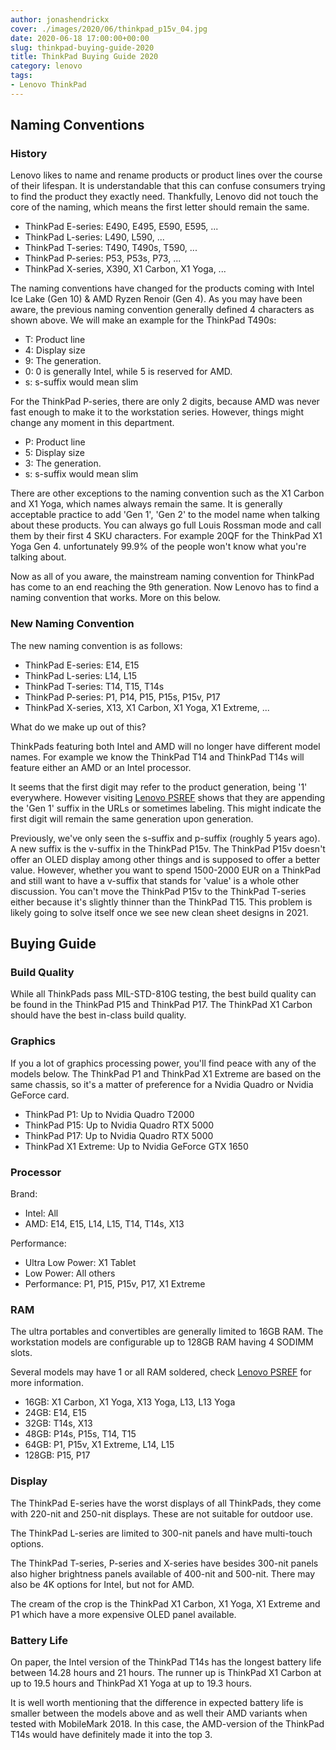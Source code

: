 ```yaml
---
author: jonashendrickx
cover: ./images/2020/06/thinkpad_p15v_04.jpg
date: 2020-06-18 17:00:00+00:00
slug: thinkpad-buying-guide-2020
title: ThinkPad Buying Guide 2020
category: lenovo
tags:
- Lenovo ThinkPad
---
```

## Naming Conventions

### History

Lenovo likes to name and rename products or product lines over the course of their lifespan. It is understandable that this can confuse consumers trying to find the product they exactly need. Thankfully, Lenovo did not touch the core of the naming, which means the first letter should remain the same.

* ThinkPad E-series: E490, E495, E590, E595, ...
* ThinkPad L-series: L490, L590, ...
* ThinkPad T-series: T490, T490s, T590, ...
* ThinkPad P-series: P53, P53s, P73, ...
* ThinkPad X-series, X390, X1 Carbon, X1 Yoga, ...

The naming conventions have changed for the products coming with Intel Ice Lake  (Gen 10) & AMD Ryzen Renoir (Gen 4). As you may have been aware, the previous naming convention generally defined 4 characters as shown above. We will make an example for the ThinkPad T490s:

* T: Product line
* 4: Display size
* 9: The generation.
* 0: 0 is generally Intel, while 5 is reserved for AMD.
* s: s-suffix would mean slim

For the ThinkPad P-series, there are only 2 digits, because AMD was never fast enough to make it to the workstation series. However, things might change any moment in this department.

* P: Product line
* 5: Display size
* 3: The generation.
* s: s-suffix would mean slim

There are other exceptions to the naming convention such as the X1 Carbon and X1 Yoga, which names always remain the same. It is generally acceptable practice to add 'Gen 1', 'Gen 2' to the model name when talking about these products. You can always go full Louis Rossman mode and call them by their first 4 SKU characters. For example 20QF for the ThinkPad X1 Yoga Gen 4. unfortunately 99.9% of the people won't know what you're talking about.

Now as all of you aware, the mainstream naming convention for ThinkPad has come to an end reaching the 9th generation. Now Lenovo has to find a naming convention that works. More on this below.

### New Naming Convention

The new naming convention is as follows:

* ThinkPad E-series: E14, E15
* ThinkPad L-series: L14, L15
* ThinkPad T-series: T14, T15, T14s
* ThinkPad P-series: P1, P14, P15, P15s, P15v, P17
* ThinkPad X-series, X13, X1 Carbon, X1 Yoga, X1 Extreme, ...

What do we make up out of this?

ThinkPads featuring both Intel and AMD will no longer have different model names. For example we know the ThinkPad T14 and ThinkPad T14s will feature either an AMD or an Intel processor.

It seems that the first digit may refer to the product generation, being '1' everywhere. However visiting [Lenovo PSREF](https://psref.lenovo.com) shows that they are appending the 'Gen 1' suffix in the URLs or sometimes labeling. This might indicate the first digit will remain the same generation upon generation.

Previously, we've only seen the s-suffix and p-suffix (roughly 5 years ago). A new suffix is the v-suffix in the ThinkPad P15v. The ThinkPad P15v doesn't offer an OLED display among other things and is supposed to offer a better value. However, whether you want to spend 1500-2000 EUR on a ThinkPad and still want to have a v-suffix that stands for 'value' is a whole other discussion. You can't move the ThinkPad P15v to the ThinkPad T-series either because it's slightly thinner than the ThinkPad T15. This problem is likely going to solve itself once we see new clean sheet designs in 2021.

## Buying Guide

### Build Quality

While all ThinkPads pass MIL-STD-810G testing, the best build quality can be found in the ThinkPad P15 and ThinkPad P17. The ThinkPad X1 Carbon should have the best in-class build quality.

### Graphics

If you a lot of graphics processing power, you'll find peace with any of the models below. The ThinkPad P1 and ThinkPad X1 Extreme are based on the same chassis, so it's a matter of preference for a Nvidia Quadro or Nvidia GeForce card.

* ThinkPad P1: Up to Nvidia Quadro T2000
* ThinkPad P15: Up to Nvidia Quadro RTX 5000
* ThinkPad P17: Up to Nvidia Quadro RTX 5000
* ThinkPad X1 Extreme: Up to Nvidia GeForce GTX 1650

### Processor

Brand:
* Intel: All
* AMD: E14, E15, L14, L15, T14, T14s, X13

Performance:
* Ultra Low Power: X1 Tablet
* Low Power: All others
* Performance: P1, P15, P15v, P17, X1 Extreme

### RAM

The ultra portables and convertibles are generally limited to 16GB RAM. The workstation models are configurable up to 128GB RAM having 4 SODIMM slots.

Several models may have 1 or all RAM soldered, check [Lenovo PSREF](https://psref.lenovo.com) for more information.

* 16GB: X1 Carbon, X1 Yoga, X13 Yoga, L13, L13 Yoga
* 24GB: E14, E15
* 32GB: T14s, X13
* 48GB: P14s, P15s, T14, T15
* 64GB: P1, P15v, X1 Extreme, L14, L15
* 128GB: P15, P17

### Display

The ThinkPad E-series have the worst displays of all ThinkPads, they come with 220-nit and 250-nit displays. These are not suitable for outdoor use.

The ThinkPad L-series are limited to 300-nit panels and have multi-touch options.

The ThinkPad T-series, P-series and X-series have besides 300-nit panels also higher brightness panels available of 400-nit and 500-nit. There may also be 4K options for Intel, but not for AMD.

The cream of the crop is the ThinkPad X1 Carbon, X1 Yoga, X1 Extreme and P1 which have a more expensive OLED panel available.

### Battery Life

On paper, the Intel version of the ThinkPad T14s has the longest battery life between 14.28 hours and 21 hours. The runner up is ThinkPad X1 Carbon at up to 19.5 hours and ThinkPad X1 Yoga at up to 19.3 hours.

It is well worth mentioning that the difference in expected battery life is smaller between the models above and as well their AMD variants when tested with MobileMark 2018. In this case, the AMD-version of the ThinkPad T14s would have definitely made it into the top 3.